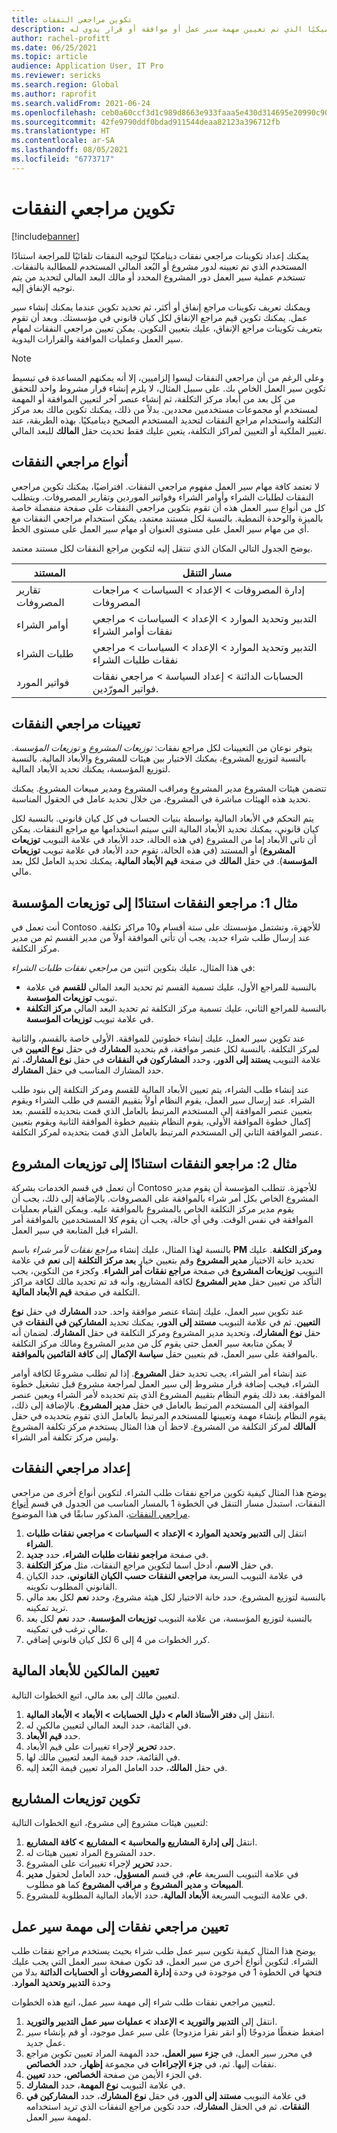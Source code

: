```yaml
---
title: تكوين مراجعي النفقات
description: يصف هذا الموضوع كيفية استخدام مراجعي النفقات لاختيار مستخدم ديناميكيًا الذي تم تعيين مهمة سير عمل أو موافقة أو قرار يدوي له.
author: rachel-profitt
ms.date: 06/25/2021
ms.topic: article
audience: Application User, IT Pro
ms.reviewer: sericks
ms.search.region: Global
ms.author: raprofit
ms.search.validFrom: 2021-06-24
ms.openlocfilehash: ceb0a60ccf3d1c989d8663e933faaa5e430d314695e20990c9086cd1b8325ff1
ms.sourcegitcommit: 42fe9790ddf0bdad911544deaa82123a396712fb
ms.translationtype: HT
ms.contentlocale: ar-SA
ms.lasthandoff: 08/05/2021
ms.locfileid: "6773717"
---
```

# <a name="configure-expenditure-reviewers"></a>تكوين مراجعي النفقات
[!include[banner](../includes/banner.md)]

يمكنك إعداد تكوينات مراجعي نفقات دينامكيًا لتوجيه النفقات تلقائيًا للمراجعة استنادًا المستخدم الذي تم تعيينه لدور مشروع أو البُعد المالي المستخدم للمطالبة بالنفقات. تستخدم عملية سير العمل دور المشروع المحدد أو مالك البعد المالي لتحديد من يتم توجيه الإنفاق إليه.

ويمكنك تعريف تكوينات مراجع إنفاق أو أكثر، ثم تحديد تكوين عندما يمكنك إنشاء سير عمل. يمكنك تكوين قيم مراجع الإنفاق لكل كيان قانوني في مؤسستك. وبعد أن تقوم بتعريف تكوينات مراجع الإنفاق، عليك بتعيين التكوين. يمكن تعيين مراجعي النفقات لمهام سير العمل وعمليات الموافقة والقرارات اليدوية.

> [!NOTE]
> وعلى الرغم من أن مراجعي النفقات ليسوا إلزاميين، إلا أنه يمكنهم المساعدة في تبسيط تكوين سير العمل الخاص بك. على سبيل المثال، لا يلزم إنشاء قرار مشروط واحد للتحقق من كل بعد من أبعاد مركز التكلفة، ثم إنشاء عنصر آخر لتعيين الموافقة أو المهمة لمستخدم أو مجموعات مستخدمين محددين. بدلاً من ذلك، يمكنك تكوين مالك بعد مركز التكلفة واستخدام مراجع النفقات لتحديد المستخدم الصحيح ديناميكيًا. بهذه الطريقة، عند تغيير الملكية أو التعيين لمراكز التكلفة، يتعين عليك فقط تحديث حقل **المالك** للبعد المالي.

## <a name="types-of-expenditure-reviewers"></a>أنواع مراجعي النفقات

لا تعتمد كافة مهام سير العمل مفهوم مراجعي النفقات. افتراضيًا، يمكنك تكوين مراجعي النفقات لطلبات الشراء وأوامر الشراء وفواتير الموردين وتقارير المصروفات. ويتطلب كل من أنواع سير العمل هذه أن تقوم بتكوين مراجعي النفقات على صفحة منفصلة خاصة بالميزة والوحدة النمطية. بالنسبة لكل مستند معتمد، يمكن استخدام مراجعي النفقات مع أي من مهام سير العمل على مستوى العنوان أو مهام سير العمل على مستوى الخط.

يوضح الجدول التالي المكان الذي تنتقل إليه لتكوين مراجع النفقات لكل مستند معتمد.

| المستند | مسار التنقل |
|----------|-----------------|
| تقارير المصروفات | إدارة المصروفات \> الإعداد \> السياسات \> مراجعات المصروفات |
| أوامر الشراء | التدبير وتحديد الموارد \> الإعداد \> السياسات \> مراجعي نفقات أوامر الشراء |
| طلبات الشراء | التدبير وتحديد الموارد \> الإعداد \> السياسات \> مراجعي نفقات طلبات الشراء |
| فواتير المورد | الحسابات الدائنة \> إعداد السياسة \> مراجعي نفقات فواتير المورّدين. |

## <a name="expenditure-reviewer-assignments"></a>تعيينات مراجعي النفقات

يتوفر نوعان من التعيينات لكل مراجع نفقات: *توزيعات المشروع* و *توزيعات المؤسسة*. بالنسبة لتوزيع المشروع، يمكنك الاختيار بين هيئات للمشروع والأبعاد المالية. بالنسبة لتوزيع المؤسسة، يمكنك تحديد الأبعاد المالية.

تتضمن هيئات المشروع مدير المشروع ومراقب المشروع ومدير مبيعات المشروع. يمكنك تحديد هذه الهيئات مباشرة في المشروع، من خلال تحديد عامل في الحقول المناسبة.

يتم التحكم في الأبعاد المالية بواسطة بنيات الحساب في كل كيان قانوني. بالنسبة لكل كيان قانوني، يمكنك تحديد الأبعاد المالية التي سيتم استخدامها مع مراجع النفقات. يمكن أن تاتي الأبعاد إما من المشروع (في هذه الحالة، حدد الأبعاد في علامة التبويب **توزيعات المشروع**) أو المستند (في هذه الحالة، تقوم حدد الأبعاد في علامة تبويب **توزيعات المؤسسة**). في حقل **المالك** في صفحة **قيم الأبعاد المالية**، يمكنك تحديد العامل لكل بعد مالي.

## <a name="example-1-expenditure-reviewers-based-on-organization-distributions"></a>مثال 1: مراجعو النفقات استنادًا إلى توزيعات المؤسسة

أنت تعمل في Contoso للأجهزة، وتشتمل مؤسستك على ستة أقسام و10 مراكز تكلفة. عند إرسال طلب شراء جديد، يجب أن تأتي الموافقة أولاً من مدير القسم ثم من مدير مركز التكلفة.

في هذا المثال، عليك بتكوين اثنين من *مراجعي نفقات طلبات الشراء*:

- بالنسبة للمراجع الأول، عليك تسمية القسم ثم تحديد البعد المالي **للقسم** في علامة تبويب **توزيعات المؤسسة**. 
- بالنسبة للمراجع الثاني، عليك تسمية مركز التكلفة ثم تحديد البعد المالي **مركز التكلفة** في علامة تبويب **توزيعات المؤسسة**.

عند تكوين سير العمل، عليك إنشاء خطوتين للموافقة. الأولى خاصة بالقسم، والثانية لمركز التكلفة. بالنسبة لكل عنصر موافقة، قم بتحديد **المشارك** في حقل **نوع التعيين** في علامة التبويب **يستند إلى الدور**، وحدد **المشاركون في النفقات** في حقل **نوع المشارك**، ثم حدد المشارك المناسب في حقل **المشارك**.

عند إنشاء طلب الشراء، يتم تعيين الأبعاد المالية للقسم ومركز التكلفة إلى بنود طلب الشراء. عند إرسال سير العمل، يقوم النظام أولاً بتقييم القسم في طلب الشراء ويقوم بتعيين عنصر الموافقة إلى المستخدم المرتبط بالعامل الذي قمت بتحديده للقسم. بعد إكمال خطوة الموافقة الأولى، يقوم النظام بتقييم خطوة الموافقة الثانية ويقوم بتعيين عنصر الموافقة الثاني إلى المستخدم المرتبط بالعامل الذي قمت بتحديده لمركز التكلفة.

## <a name="example-2-expenditure-reviewers-based-on-project-distributions"></a>مثال 2: مراجعو النفقات استنادًا إلى توزيعات المشروع

أن تعمل في قسم الخدمات بشركة Contoso للأجهزة. تتطلب المؤسسة أن يقوم مدير المشروع الخاص بكل أمر شراء بالموافقة على المصروفات. بالإضافة إلى ذلك، يجب أن يقوم مدير مركز التكلفة الخاص بالمشروع بالموافقة عليه. ويمكن القيام بعمليات الموافقة في نفس الوقت. وفي أي حالة، يجب أن يقوم كلا المستخدمين بالموافقة أمر الشراء قبل المتابعة في سير العمل.

بالنسبة لهذا المثال، عليك إنشاء *مراجع نفقات لأمر شراء* باسم **PM ومركز التكلفة**. عليك تحديد خانة الاختيار **مدير المشروع** وقم بتعيين خيار **بعد مركز التكلفة** إلى **نعم** في علامة التبويب **توزيعات المشروع** في صفحة **مراجع نفقات أمر الشراء**. وكجزء من التكوين، يجب التأكد من تعيين حقل **مدير المشروع** لكافة المشاريع، وأنه قد تم تحديد مالك لكافة مراكز التكلفة في صفحة **قيم الأبعاد المالية**.

عند تكوين سير العمل، عليك إنشاء عنصر موافقة واحد. حدد **المشارك** في حقل **نوع التعيين**. ثم في علامة التبويب **مستند إلى الدور**، يمكنك تحديد **المشاركين في النفقات** في حقل **نوع المشارك**، وتحديد مدير المشروع ومركز التكلفة في حقل **المشارك**. لضمان أنه لا يمكن متابعة سير العمل حتى يقوم كل من مدير المشروع ومالك مركز التكلفة بالموافقة على سير العمل، قم بتعيين حقل **سياسة الإكمال** إلى **كافة القائمين بالموافقة**.

عند إنشاء أمر الشراء، يجب تحديد حقل **المشروع**. إذا لم تطلب مشروعًا لكافة أوامر الشراء، فيجب إضافة قرار مشروط إلى سير العمل لمراجعة مشروع قبل تشغيل خطوة الموافقة. بعد ذلك يقوم النظام بتقييم المشروع الذي يتم تحديده لأمر الشراء ويعين عنصر الموافقة إلى المستخدم المرتبط بالعامل في حقل **مدير المشروع**. بالإضافة إلى ذلك، يقوم النظام بإنشاء مهمة وتعيينها للمستخدم المرتبط بالعامل الذي تقوم بتحديده في حقل **المالك** لمركز التكلفة من المشروع. لاحظ أن هذا المثال يستخدم مركز تكلفة المشروع وليس مركز تكلفة أمر الشراء.

## <a name="set-up-expenditure-reviewers"></a>إعداد مراجعي النفقات

يوضح هذا المثال كيفية تكوين مراجع نفقات طلب الشراء. لتكوين أنواع أخرى من مراجعي النفقات، استبدل مسار التنقل في الخطوة 1 بالمسار المناسب من الجدول في قسم [أنواع مراجعي النفقات](configure-expenditure-reviewers.md#types-of-expenditure-reviewers)، المذكور سابقًا في هذا الموضوع.

1. انتقل إلى **التدبير وتحديد الموارد \> الإعداد \> السياسات \> مراجعي نفقات طلبات الشراء**.
2. في صفحة **مراجعو نفقات طلبات الشراء**، حدد **جديد**.
3. في حقل **الاسم**، أدخل اسما لتكوين مراجع النفقات، مثل **مركز التكلفة**.
4. في علامة التبويب السريعة **مراجعي النفقات حسب الكيان القانوني**، حدد الكيان القانوني المطلوب تكوينه.
5. بالنسبة لتوزيع المشروع، حدد خانة الاختيار لكل هيئة مشروع، وحدد **نعم** لكل بعد مالي تريد تمكينه. 
6. بالنسبة لتوزيع المؤسسة، من علامة التبويب **توزيعات المؤسسة**، حدد **نعم** لكل بعد مالي ترغب في تمكينه.
7. كرر الخطوات من 4 إلى 6 لكل كيان قانوني إضافي.

## <a name="assign-owners-to-financial-dimensions"></a>تعيين المالكين للأبعاد المالية

لتعيين مالك إلى بعد مالي، اتبع الخطوات التالية.

1. انتقل إلى **دفتر الأستاذ العام \> دليل الحسابات \> الأبعاد \> الأبعاد المالية**.
2. في القائمة، حدد البعد المالي لتعيين مالكين له.
3. حدد **قيم الأبعاد**.
4. حدد **تحرير** لإجراء تغييرات على قيم الأبعاد.
5. في القائمة، حدد قيمة البعد لتعيين مالك لها.
6. في حقل **المالك**، حدد العامل المراد تعيين قيمة البُعد إليه.

## <a name="configure-project-distributions"></a>تكوين توزيعات المشاريع

لتعيين هيئات مشروع إلى مشروع، اتبع الخطوات التالية:

1. انتقل **إلى إدارة المشاريع والمحاسبة \> المشاريع \> كافة المشاريع**.
2. حدد المشروع المراد تعيين هيئات له.
3. حدد **تحرير** لإجراء تغييرات على المشروع.
4. في علامة التبويب السريعة **عام**، في قسم **المسؤول**، حدد العامل لحقول **مدير المبيعات** و **مدير المشروع** و **مراقب المشروع** كما هو مطلوب.
5. في علامة التبويب السريعة **الأبعاد المالية**، حدد الأبعاد المالية المطلوبة للمشروع.

## <a name="assign-expenditure-reviewers-to-a-workflow-task"></a>تعيين مراجعي نفقات إلى مهمة سير عمل

يوضح هذا المثال كيفية تكوين سير عمل طلب شراء بحيث يستخدم مراجع نفقات طلب الشراء. لتكوين أنواع أخرى من سير العمل، قد تكون صفحة سير العمل التي يجب عليك فتحها في الخطوة 1 في موجودة في وحدة **إدارة المصروفات** أو **الحسابات الدائنة** بدلا من وحدة **‬‏‫التدبير وتحديد الموارد‬‏‫**.

لتعيين مراجعي نفقات طلب شراء إلى مهمة سير عمل، اتبع هذه الخطوات.

1. انتقل إلى **التدبير والتوريد‬ \> الإعداد \> عمليات سير عمل التدبير والتوريد**.
2. اضغط ضغطًا مزدوجًا (أو انقر نقرا مزدوجا) على سير عمل موجود، أو قم بإنشاء سير عمل جديد.
3. في محرر سير العمل، في **جزء سير العمل**، حدد المهمة المراد تعيين تكوين مراجع نفقات إليها. ثم، في **جزء الإجراءات** في مجموعة **إظهار**، حدد **الخصائص**.
4. في الجزء الأيمن من صفحة **الخصائص**، حدد **تعيين**.
5. في علامة التبويب **نوع المهمة**، حدد **المشارك**.
6. في علامة التبويب **مستند إلى الدور**، في حقل **نوع المشارك**، حدد **المشاركين في النفقات**. ثم في الحقل **المشارك**، حدد تكوين مراجع النفقات الذي تريد استخدامه لمهمة سير العمل.
